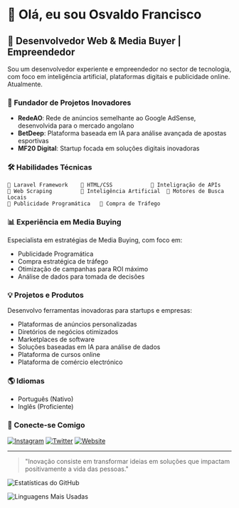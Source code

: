 # 👋 Olá, eu sou Osvaldo Francisco

## 💼 Desenvolvedor Web & Media Buyer | Empreendedor

Sou um desenvolvedor experiente e empreendedor no sector de tecnologia, com foco em inteligência artificial, plataformas digitais e publicidade online. Atualmente.

### 🚀 Fundador de Projetos Inovadores

- **RedeAO**: Rede de anúncios semelhante ao Google AdSense, desenvolvida para o mercado angolano
- **BetDeep**: Plataforma baseada em IA para análise avançada de apostas esportivas
- **MF20 Digital**: Startup focada em soluções digitais inovadoras

### 🛠️ Habilidades Técnicas

```
📌 Laravel Framework    📌 HTML/CSS            📌 Inteligração de APIs
📌 Web Scraping         📌 Inteligência Artificial  📌 Motores de Busca Locais
📌 Publicidade Programática   📌 Compra de Tráfego
```

### 📊 Experiência em Media Buying

Especialista em estratégias de Media Buying, com foco em:
- Publicidade Programática
- Compra estratégica de tráfego
- Otimização de campanhas para ROI máximo
- Análise de dados para tomada de decisões

### 💡 Projetos e Produtos

Desenvolvo ferramentas inovadoras para startups e empresas:
- Plataformas de anúncios personalizadas
- Diretórios de negócios otimizados
- Marketplaces de software
- Soluções baseadas em IA para análise de dados
- Plataforma de cursos online
- Plataforma de comércio electrónico

### 🌎 Idiomas

- Português (Nativo)
- Inglês (Proficiente)

### 🔗 Conecte-se Comigo

[![Instagram](https://img.shields.io/badge/LinkedIn-0077B5?style=for-the-badge&logo=linkedin&logoColor=white)](https://instagram.com/osvaldomf20)
[![Twitter](https://img.shields.io/badge/Twitter-1DA1F2?style=for-the-badge&logo=twitter&logoColor=white)](https://twitter.com/osvaldomf20)
[![Website](https://img.shields.io/badge/Website-FF5722?style=for-the-badge&logo=google-chrome&logoColor=white)](https://angoblog.com)

---

> "Inovação consiste em transformar ideias em soluções que impactam positivamente a vida das pessoas."

![Estatísticas do GitHub](https://github-readme-stats.vercel.app/api?username=seu-usuario&show_icons=true&theme=radical)

![Linguagens Mais Usadas](https://github-readme-stats.vercel.app/api/top-langs/?username=OsvaldoFrancisco&layout=compact&theme=radical)
